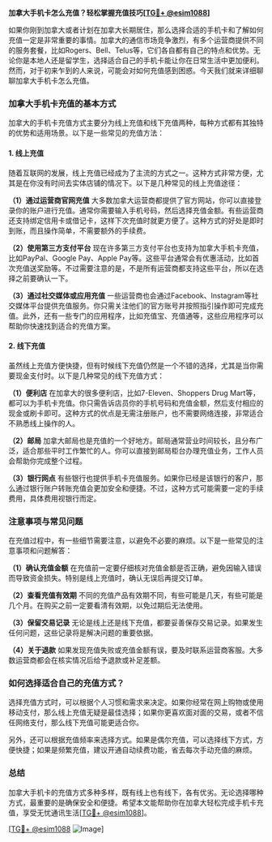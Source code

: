 **加拿大手机卡怎么充值？轻松掌握充值技巧[[TG💪+ @esim1088](https://t.me/s/esim1088)]**

如果你刚到加拿大或者计划在加拿大长期居住，那么选择合适的手机卡和了解如何充值一定是非常重要的事情。加拿大的通信市场竞争激烈，有多个运营商提供不同的服务套餐，比如Rogers、Bell、Telus等，它们各自都有自己的特点和优势。无论你是本地人还是留学生，选择适合自己的手机卡能让你在日常生活中更加便利。然而，对于初来乍到的人来说，可能会对如何充值感到困惑。今天我们就来详细聊聊加拿大手机卡怎么充值。

### 加拿大手机卡充值的基本方式

加拿大的手机卡充值方式主要分为线上充值和线下充值两种，每种方式都有其独特的优势和适用场景。以下是一些常见的充值方法：

#### 1. 线上充值

随着互联网的发展，线上充值已经成为了主流的方式之一。这种方式非常方便，尤其是在你没有时间去实体店铺的情况下。以下是几种常见的线上充值途径：

**（1）通过运营商官网充值**
大多数加拿大运营商都提供了官方网站，你可以直接登录你的账户进行充值。通常你需要输入手机号码，然后选择充值金额。有些运营商还支持绑定信用卡或借记卡，这样下次充值时就更方便了。这种方式的好处是即时到账，而且操作简单，不需要额外的手续费。

**（2）使用第三方支付平台**
现在许多第三方支付平台也支持为加拿大手机卡充值，比如PayPal、Google Pay、Apple Pay等。这些平台通常会有优惠活动，比如首次充值送奖励等。不过需要注意的是，不是所有运营商都支持这些平台，所以在选择之前要确认一下。

**（3）通过社交媒体或应用充值**
一些运营商也会通过Facebook、Instagram等社交媒体平台提供充值服务。你只需关注他们的官方账号并按照指引操作即可完成充值。此外，还有一些专门的应用程序，比如充值宝、充值通等，这些应用程序可以帮助你快速找到适合的充值方案。

#### 2. 线下充值

虽然线上充值方便快捷，但有时候线下充值仍然是一个不错的选择，尤其是当你需要现金支付时。以下是几种常见的线下充值方式：

**（1）便利店**
在加拿大的很多便利店，比如7-Eleven、Shoppers Drug Mart等，都可以为手机卡充值。你只需告诉店员你的手机号码和充值金额，然后支付相应的现金或刷卡即可。这种方式的优点是无需注册账户，也不需要网络连接，非常适合不熟悉线上操作的人。

**（2）邮局**
加拿大邮局也是充值的一个好地方。邮局通常营业时间较长，且分布广泛，适合那些平时工作繁忙的人。你可以直接到邮局柜台办理充值业务，工作人员会帮助你完成整个过程。

**（3）银行网点**
有些银行也提供手机卡充值服务。如果你已经是该银行的客户，那么通过银行账户转账充值会更加安全和便捷。不过，这种方式可能需要一定的手续费用，具体费用视银行而定。

### 注意事项与常见问题

在充值过程中，有一些细节需要注意，以避免不必要的麻烦。以下是一些常见的注意事项和问题解答：

**（1）确认充值金额**
在充值前一定要仔细核对充值金额是否正确，避免因输入错误而导致资金损失。特别是线上充值时，确认无误后再提交订单。

**（2）查看充值有效期**
不同的充值产品有效期不同，有些可能是几天，有些可能是几个月。在购买之前一定要看清有效期，以免过期后无法使用。

**（3）保留交易记录**
无论是线上还是线下充值，都要妥善保存交易记录。如果发生任何问题，这些记录将是解决问题的重要依据。

**（4）关于退款**
如果发现充值失败或充值金额有误，要及时联系运营商客服。大多数运营商都会在核实情况后给予退款或补足差额。

### 如何选择适合自己的充值方式？

选择充值方式时，可以根据个人习惯和需求来决定。如果你经常在网上购物或使用移动支付，那么线上充值无疑是最佳选择；如果你更喜欢面对面的交易，或者不信任网络支付，那么线下充值可能更适合你。

另外，还可以根据充值频率来选择方式。如果是偶尔充值，可以选择线下方式，方便快捷；如果是频繁充值，建议开通自动续费功能，省去每次手动充值的麻烦。

### 总结

加拿大手机卡的充值方式多种多样，既有线上也有线下，各有优劣。无论选择哪种方式，最重要的是确保安全和便捷。希望本文能帮助你在加拿大轻松完成手机卡充值，享受无忧通讯生活[[TG💪+ @esim1088](https://t.me/s/esim1088)]。

[[TG💪+ @esim1088](https://t.me/s/esim1088) ![Image](https://i.postimg.cc/4NQfJmqS/Snipaste-2025-05-13-00-14-12.png)]